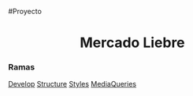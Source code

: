#Proyecto
<h1 align="center">Mercado Liebre</h1>
<h3>Ramas</h3>
<a href="https://github.com/LucasIbanez13/Mercado-Liebre/tree/develop">Develop</a>
<a href="https://github.com/LucasIbanez13/Mercado-Liebre/tree/structure">Structure</a>
<a href="https://github.com/LucasIbanez13/Mercado-Liebre/tree/styles">Styles</a>
<a href="https://github.com/LucasIbanez13/Mercado-Liebre/tree/rama-mediaq">MediaQueries</a>
